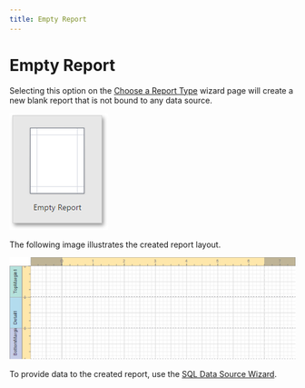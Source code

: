 ```yaml
---
title: Empty Report
---
```

# Empty Report
Selecting this option on the [Choose a Report Type](choose-a-report-type.md) wizard page will create a new blank report that is not bound to any data source.

![web-designer-report-type-empty](../../../../images/img125724.png)

The following image illustrates the created report layout.

![web-designer-empty-report-layout](../../../../images/img125725.png)

To provide data to the created report, use the [SQL Data Source Wizard](../sql-data-source-wizard.md).